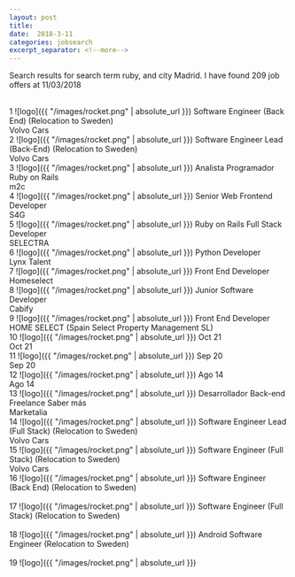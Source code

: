 ```yaml
---
layout: post
title:  
date:  2018-3-11 
categories: jobsearch 
excerpt_separator: <!--more-->
---
```

 Search results for search term ruby, and city Madrid. I have found  209 job offers at 11/03/2018
<!--more-->
<br>
1
![logo]({{ "/images/rocket.png" | absolute_url }})
Software Engineer (Back End) (Relocation to Sweden)
<br>
Volvo Cars
<br>
2
![logo]({{ "/images/rocket.png" | absolute_url }})
Software Engineer Lead (Back-End) (Relocation to Sweden)
<br>
Volvo Cars
<br>
3
![logo]({{ "/images/rocket.png" | absolute_url }})
Analista Programador Ruby on Rails
<br>
m2c
<br>
4
![logo]({{ "/images/rocket.png" | absolute_url }})
Senior Web Frontend Developer
<br>
S4G
<br>
5
![logo]({{ "/images/rocket.png" | absolute_url }})
Ruby on Rails Full Stack Developer
<br>
SELECTRA
<br>
6
![logo]({{ "/images/rocket.png" | absolute_url }})
Python Developer
<br>
Lynx Talent
<br>
7
![logo]({{ "/images/rocket.png" | absolute_url }})
Front End Developer
<br>
Homeselect
<br>
8
![logo]({{ "/images/rocket.png" | absolute_url }})
Junior Software Developer
<br>
Cabify
<br>
9
![logo]({{ "/images/rocket.png" | absolute_url }})
Front End Developer
<br>
HOME SELECT (Spain Select Property Management SL)
<br>
10
![logo]({{ "/images/rocket.png" | absolute_url }})
Oct 21
<br>
Oct 21
<br>
11
![logo]({{ "/images/rocket.png" | absolute_url }})
Sep 20
<br>
Sep 20
<br>
12
![logo]({{ "/images/rocket.png" | absolute_url }})
Ago 14
<br>
Ago 14
<br>
13
![logo]({{ "/images/rocket.png" | absolute_url }})
Desarrollador Back-end Freelance Saber más
<br>
Marketalia
<br>
14
![logo]({{ "/images/rocket.png" | absolute_url }})
Software Engineer Lead (Full Stack) (Relocation to Sweden)
<br>
Volvo Cars
<br>
15
![logo]({{ "/images/rocket.png" | absolute_url }})
Software Engineer (Full Stack) (Relocation to Sweden)
<br>
Volvo Cars
<br>
16
![logo]({{ "/images/rocket.png" | absolute_url }})
Software Engineer (Back End) (Relocation to Sweden)
<br>

<br>
17
![logo]({{ "/images/rocket.png" | absolute_url }})
Software Engineer (Full Stack) (Relocation to Sweden)
<br>

<br>
18
![logo]({{ "/images/rocket.png" | absolute_url }})
Android Software Engineer (Relocation to Sweden)
<br>

<br>
19
![logo]({{ "/images/rocket.png" | absolute_url }})

<br>

